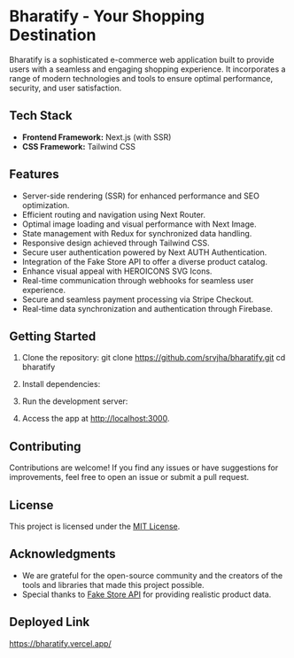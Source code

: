 # Bharatify - Your Shopping Destination

Bharatify is a sophisticated e-commerce web application built to provide users with a seamless and engaging shopping experience. It incorporates a range of modern technologies and tools to ensure optimal performance, security, and user satisfaction.

## Tech Stack

- **Frontend Framework:** Next.js (with SSR)
- **CSS Framework:** Tailwind CSS

## Features

- Server-side rendering (SSR) for enhanced performance and SEO optimization.
- Efficient routing and navigation using Next Router.
- Optimal image loading and visual performance with Next Image.
- State management with Redux for synchronized data handling.
- Responsive design achieved through Tailwind CSS.
- Secure user authentication powered by Next AUTH Authentication.
- Integration of the Fake Store API to offer a diverse product catalog.
- Enhance visual appeal with HEROICONS SVG Icons.
- Real-time communication through webhooks for seamless user experience.
- Secure and seamless payment processing via Stripe Checkout.
- Real-time data synchronization and authentication through Firebase.

## Getting Started

1. Clone the repository:
git clone https://github.com/srvjha/bharatify.git
cd bharatify

2. Install dependencies:

3. Run the development server:

4. Access the app at [http://localhost:3000](http://localhost:3000).

## Contributing

Contributions are welcome! If you find any issues or have suggestions for improvements, feel free to open an issue or submit a pull request.

## License

This project is licensed under the [MIT License](LICENSE).

## Acknowledgments

- We are grateful for the open-source community and the creators of the tools and libraries that made this project possible.
- Special thanks to [Fake Store API](https://fakestoreapi.com/) for providing realistic product data.

## Deployed Link
https://bharatify.vercel.app/



